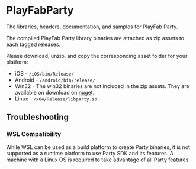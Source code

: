 # PlayFabParty

The libraries, headers, documentation, and samples for PlayFab Party.

The compiled PlayFab Party library binaries are attached as zip assets to each tagged releases.

Please download, unzip, and copy the corresponding asset folder for your platform:

* iOS - `/iOS/bin/Release/`
* Android - `/android/bin/release/`
* Win32 - The win32 binaries are not included in the zip assets. They are available on download on [nuget](https://www.nuget.org/packages/Microsoft.PlayFab.PlayFabParty.Cpp.Windows).
* Linux - `/x64/Release/libparty.so`

## Troubleshooting

### WSL Compatibility

While WSL can be used as a build platform to create Party binaries, it is not supported as a runtime platform to use Party SDK and its features. A machine with a Linux OS is required to take advantage of all Party features.